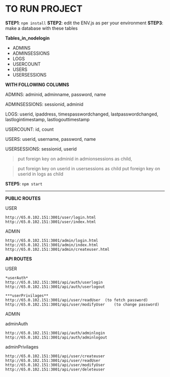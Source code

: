 # **TO RUN PROJECT**
**STEP1**: `npm install`
**STEP2**: edit the ENV.js as per your environment
**STEP3**: make a database with these tables

**Tables_in_nodelogin**
* ADMINS              
* ADMINSESSIONS       
* LOGS                
* USERCOUNT           
* USERS               
* USERSESSIONS        

**WITH FOLLOWING COLUMNS**

ADMINS: adminid, adminname, password, name

ADMINSESSIONS: sessionid, adminid

LOGS: userid, ipaddress, timespasswordchanged, lastpasswordchanged, lastlogintimestamp, lastlogouttimestamp

USERCOUNT: id, count

USERS: userid, username, password, name

USERSESSIONS: sessionid, userid


>put foreign key on adminid in admionsessions as child,

>put foreign key on userid in usersessions as child
>put foreign key on userid in logs as child


**STEP5**: `npm start`



********************************************************
**PUBLIC ROUTES**

USER

    http://65.0.102.151:3001/user/login.html
    http://65.0.102.151:3001/user/index.html


ADMIN

    http://65.0.102.151:3001/admin/login.html
    http://65.0.102.151:3001/admin/index.html
    http://65.0.102.151:3001/admin/createuser.html



**API ROUTES**

USER

    *userAuth*
    http://65.0.102.151:3001/api/auth/userlogin
    http://65.0.102.151:3001/api/auth/userlogout
    
    ***userPrivilages**
    http://65.0.102.151:3001/api/user/readUser  (to fetch password)
    http://65.0.102.151:3001/api/user/modifyUser    (to change password)

ADMIN

adminAuth

    http://65.0.102.151:3001/api/auth/adminlogin
    http://65.0.102.151:3001/api/auth/adminlogout

    
adminPrivilages

    http://65.0.102.151:3001/api/user/createuser
    http://65.0.102.151:3001/api/user/readUser
    http://65.0.102.151:3001/api/user/modifyUser
    http://65.0.102.151:3001/api/user/deleteuser

